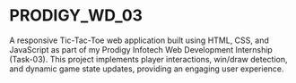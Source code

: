 # PRODIGY_WD_03
A responsive Tic-Tac-Toe web application built using HTML, CSS, and JavaScript as part of my Prodigy Infotech Web Development Internship (Task-03). This project implements player interactions, win/draw detection, and dynamic game state updates, providing an engaging user experience.

